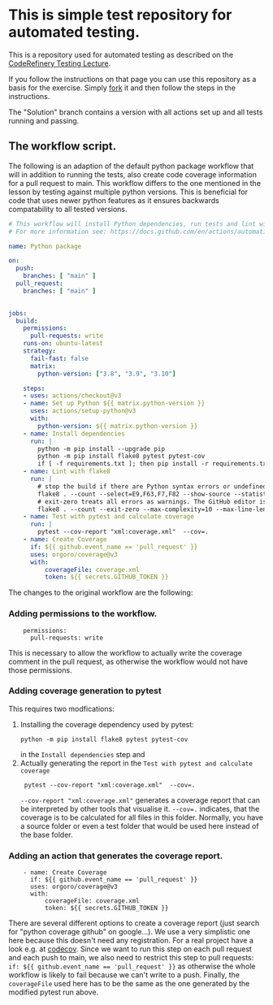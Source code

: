 # This is simple test repository for automated testing.

This is a repository used for automated testing as described on the [CodeRefinery Testing Lecture](https://coderefinery.github.io/testing/continuous-integration/).

If you follow the instructions on that page you can use this repository as a basis for the exercise. Simply [fork](https://github.com/AaltoRSE/PyTestingExample/fork) it and then follow the steps in the instructions.


The "Solution" branch contains a version with all actions set up and all tests running and passing.

## The workflow script.

The following is an adaption of the default python package workflow that will in addition to running the tests, also create code coverage information for a pull request to main. 
This workflow differs to the one mentioned in the lesson by testing against multiple python versions. This is beneficial
for code that uses newer python features as it ensures backwards compatability to all tested versions. 

```yml
# This workflow will install Python dependencies, run tests and lint with a variety of Python versions
# For more information see: https://docs.github.com/en/actions/automating-builds-and-tests/building-and-testing-python

name: Python package

on:
  push:
    branches: [ "main" ]
  pull_request:
    branches: [ "main" ]

  
jobs:
  build:
    permissions:
      pull-requests: write
    runs-on: ubuntu-latest
    strategy:
      fail-fast: false
      matrix:
        python-version: ["3.8", "3.9", "3.10"]

    steps:
    - uses: actions/checkout@v3
    - name: Set up Python ${{ matrix.python-version }}
      uses: actions/setup-python@v3
      with:
        python-version: ${{ matrix.python-version }}
    - name: Install dependencies
      run: |
        python -m pip install --upgrade pip
        python -m pip install flake8 pytest pytest-cov
        if [ -f requirements.txt ]; then pip install -r requirements.txt; fi
    - name: Lint with flake8
      run: |
        # stop the build if there are Python syntax errors or undefined names
        flake8 . --count --select=E9,F63,F7,F82 --show-source --statistics
        # exit-zero treats all errors as warnings. The GitHub editor is 127 chars wide
        flake8 . --count --exit-zero --max-complexity=10 --max-line-length=127 --statistics
    - name: Test with pytest and calculate coverage
      run: |
        pytest --cov-report "xml:coverage.xml"  --cov=.
    - name: Create Coverage 
      if: ${{ github.event_name == 'pull_request' }}
      uses: orgoro/coverage@v3
      with:
          coverageFile: coverage.xml
          token: ${{ secrets.GITHUB_TOKEN }}

```
The changes to the original workflow are the following:


### Adding permissions to the workflow. 
```
    permissions:
      pull-requests: write
```
This is necessary to allow the workflow to actually write the coverage comment in the pull request, as otherwise the workflow would not have those permissions.

### Adding coverage generation to pytest 
This requires two modfications:
1. Installing the coverage dependency used by pytest:
   ```
   python -m pip install flake8 pytest pytest-cov
   ```
   in the `Install dependencies` step and
2. Actually generating the report in the `Test with pytest and calculate coverage`
   ```
    pytest --cov-report "xml:coverage.xml"  --cov=.
   ```
   `--cov-report "xml:coverage.xml"` generates a coverage report that can be interpreted by other tools that visualise it. `--cov=.` indicates, that the coverage is to be calculated for all files in this folder. Normally, you have a source folder or even a test folder that would be used here instead of the base folder. 

### Adding an action that generates the coverage report.
```
    - name: Create Coverage 
      if: ${{ github.event_name == 'pull_request' }}
      uses: orgoro/coverage@v3
      with:
          coverageFile: coverage.xml
          token: ${{ secrets.GITHUB_TOKEN }}
```
There are several different options to create a coverage report (just search for "python coverage github" on google...). We use a very simplistic one here because this doesn't need any registration. For a real project have a look e.g. at [codecov](https://about.codecov.io/).
Since we want to run this step on each pull request and each push to main, we also need to restrict this step to pull requests: `if: ${{ github.event_name == 'pull_request' }}` as otherwise the whole workflow is likely to fail because we can't write to a push. 
Finally, the `coverageFile` used here has to be the same as the one generated by the modified pytest run above.
